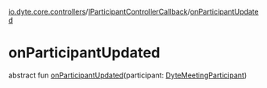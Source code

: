 [io.dyte.core.controllers](../index.md)/[IParticipantControllerCallback](index.md)/[onParticipantUpdated](on-participant-updated.md)

# onParticipantUpdated


abstract fun [onParticipantUpdated](on-participant-updated.md)(participant: [DyteMeetingParticipant](../../com.dyte.mobilecorekmm.models/-dyte-meeting-participant/index.md))
